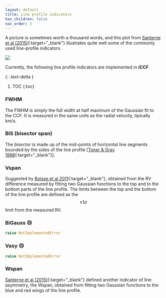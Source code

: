 ```yaml
---
layout: default
title: Line profile indicators
has_children: false
nav_order: 3
---
```


A picture is sometimes worth a thousand words, and this plot from [Santerne et
al (2015)](https://doi.org/10.1093/mnras/stv1080){:target="_blank"} illustrates
quite well some of the commonly used line-profile indicators.

![](https://oup.silverchair-cdn.com/oup/backfile/Content_public/Journal/mnras/451/3/10.1093/mnras/stv1080/2/m_stv1080figa1.jpeg?Expires=1758699556&Signature=CcJJnXmxYtfsgk1qG2kz~VG6WEZFNvlQmbmPLNtTsAgv2FrpH-SqT-2c00AeOFmWnJc0ZNMzOd99LbCm4CgYXuHxlQR~xP9WeJo7JlmoKzi4DHu9rDcrQS2dZA7Ebm56--XIVXi5FmGEjOSJ3LipMvFFJB2VWOVEBOhJSfvfkpc2KHgrgM3JKXV6tK9ZV4V4eXRTFiZ2fN3xGOfise4pyzbqQRztYckCZfcIHKW9KDz7amOlPVse-IM48Rhh-vn2tUo1foKfFfzbnZNzc3NIf7HWzvfKxmSknRp2I4Sm5QJa532NqLTn4btvfVne7Hi~tYJUh0aXpKajZEylZf~gHw__&Key-Pair-Id=APKAIE5G5CRDK6RD3PGA)


Currently, the following line profile indicators are implemented in **iCCF**

<!-- <details open markdown="block"> -->
  <!-- <summary></summary> -->
  {: .text-delta }
1. TOC
{:toc}
<!-- </details> -->


### FWHM

The FWHM is simply the full width at half maximum of the Gaussian fit to the
CCF. It is measured in the same units as the radial velocity, tipically km/s.


### BIS (bisector span)

The *bisector* is made up of the mid-points of horizontal line segments bounded
by the sides of the line profile [[Toner & Gray
1988](https://ui.adsabs.harvard.edu/abs/1988ApJ...334.1008T/abstract){:target="_blank"}].

### Vspan

Suggested by [Boisse et al
2011](https://doi.org/10.1051/0004-6361/201014354){:target="_blank"}, obtained
from the RV difference measured by fitting two Gaussian functions to the top and
to the bottom parts of the line profile. The limits between the top and the
bottom of the line profile are defined as the $$\pm 1 \sigma$$ limit from the
measured RV.

### BiGauss 😢

```py
raise NotImplementedError
```

### Vasy 😢

```py
raise NotImplementedError
```

### Wspan

[Santerne et al (2015)](https://doi.org/10.1093/mnras/stv1080){:target="_blank"}
defined another indicator of line asymmetry, the Wspan, obtained from fitting
two Gaussian functions to the blue and red wings of the line profile.


<script id="MathJax-script" async src="https://cdn.jsdelivr.net/npm/mathjax@4/tex-mml-chtml.js"></script>
